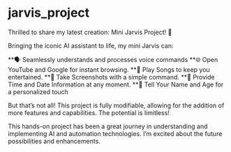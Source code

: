 # jarvis_project

Thrilled to share my latest creation: Mini Jarvis Project! 🎉

Bringing the iconic AI assistant to life, my mini Jarvis can:

**🗣 Seamlessly understands and processes voice commands
**🌐 Open YouTube and Google for instant browsing.
**🎵 Play Songs to keep you entertained.
**📸 Take Screenshots with a simple command.
**📅 Provide Time and Date Information at any moment.
**👤 Tell Your Name and Age for a personalized touch

But that’s not all! This project is fully modifiable, allowing for the addition of more features and capabilities. The potential is limitless!

This hands-on project has been a great journey in understanding and implementing AI and automation technologies. I’m excited about the future possibilities and enhancements.

